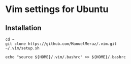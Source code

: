 # Vim settings for Ubuntu

## Installation

```
cd ~
git clone https://github.com/ManuelMeraz/.vim.git
~/.vim/setup.sh

echo "source ${HOME}/.vim/.bashrc" >> ${HOME}/.bashrc
```

